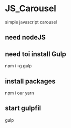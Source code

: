 # JS_Carousel
simple javascript carousel
## need nodeJS 
## need toi install Gulp 
npm i -g gulp
## install packages
npm i our yarn
## start gulpfil
gulp
